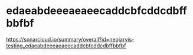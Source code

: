 # edaeabdeeeaeaeecaddcbfcddcdbffbbfbf
https://sonarcloud.io/summary/overall?id=neojarvis-testing_edaeabdeeeaeaeecaddcbfcddcdbffbbfbf
